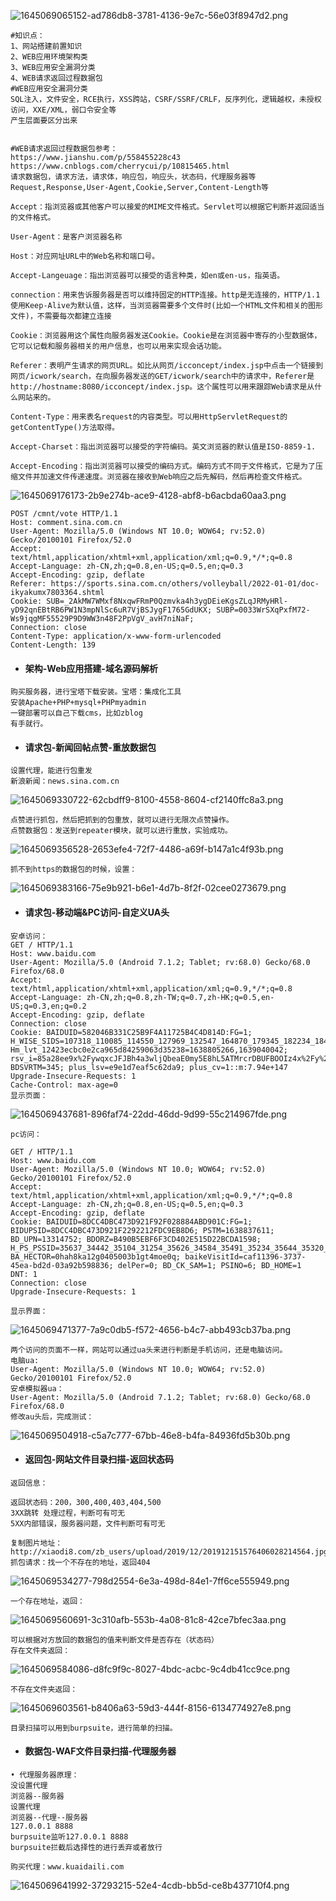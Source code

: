 ![1645069065152-ad786db8-3781-4136-9e7c-56e03f8947d2.png](https://img2023.cnblogs.com/blog/2504969/202309/2504969-20230909211232600-2104367572.png)

```plain
#知识点：
1、网站搭建前置知识
2、WEB应用环境架构类
3、WEB应用安全漏洞分类
4、WEB请求返回过程数据包
#WEB应用安全漏洞分类
SQL注入，文件安全，RCE执行，XSS跨站，CSRF/SSRF/CRLF，反序列化，逻辑越权，未授权访问，XXE/XML，弱口令安全等
产生层面要区分出来


#WEB请求返回过程数据包参考：
https://www.jianshu.com/p/558455228c43
https://www.cnblogs.com/cherrycui/p/10815465.html
请求数据包，请求方法，请求体，响应包，响应头，状态码，代理服务器等
Request,Response,User-Agent,Cookie,Server,Content-Length等

Accept：指浏览器或其他客户可以接爱的MIME文件格式。Servlet可以根据它判断并返回适当的文件格式。

User-Agent：是客户浏览器名称

Host：对应网址URL中的Web名称和端口号。

Accept-Langeuage：指出浏览器可以接受的语言种类，如en或en-us，指英语。

connection：用来告诉服务器是否可以维持固定的HTTP连接。http是无连接的，HTTP/1.1使用Keep-Alive为默认值，这样，当浏览器需要多个文件时(比如一个HTML文件和相关的图形文件)，不需要每次都建立连接

Cookie：浏览器用这个属性向服务器发送Cookie。Cookie是在浏览器中寄存的小型数据体，它可以记载和服务器相关的用户信息，也可以用来实现会话功能。

Referer：表明产生请求的网页URL。如比从网页/icconcept/index.jsp中点击一个链接到网页/icwork/search，在向服务器发送的GET/icwork/search中的请求中，Referer是http://hostname:8080/icconcept/index.jsp。这个属性可以用来跟踪Web请求是从什么网站来的。

Content-Type：用来表名request的内容类型。可以用HttpServletRequest的getContentType()方法取得。

Accept-Charset：指出浏览器可以接受的字符编码。英文浏览器的默认值是ISO-8859-1.

Accept-Encoding：指出浏览器可以接受的编码方式。编码方式不同于文件格式，它是为了压缩文件并加速文件传递速度。浏览器在接收到Web响应之后先解码，然后再检查文件格式。
```

![1645069176173-2b9e274b-ace9-4128-abf8-b6acbda60aa3.png](https://img2023.cnblogs.com/blog/2504969/202309/2504969-20230909212338898-1472264943.png)

```plain
POST /cmnt/vote HTTP/1.1
Host: comment.sina.com.cn
User-Agent: Mozilla/5.0 (Windows NT 10.0; WOW64; rv:52.0) Gecko/20100101 Firefox/52.0
Accept: text/html,application/xhtml+xml,application/xml;q=0.9,*/*;q=0.8
Accept-Language: zh-CN,zh;q=0.8,en-US;q=0.5,en;q=0.3
Accept-Encoding: gzip, deflate
Referer: https://sports.sina.com.cn/others/volleyball/2022-01-01/doc-ikyakumx7803364.shtml
Cookie: SUB=_2AkMW7WMxf8NxqwFRmP0Qzmvka4h3ygDEieKgsZLqJRMyHRl-yD92qnEBtRB6PW1N3mpNlSc6uR7VjBSJygF1765GdUKX; SUBP=0033WrSXqPxfM72-Ws9jqgMF55529P9D9WW3n48F2PpVgV_avH7niNaF; 
Connection: close
Content-Type: application/x-www-form-urlencoded
Content-Length: 139
```

- #### 架构-Web应用搭建-域名源码解析

```plain
购买服务器，进行宝塔下载安装。宝塔：集成化工具
安装Apache+PHP+mysql+PHPmyadmin
一键部署可以自己下载cms，比如zblog
有手就行。
```

- #### 请求包-新闻回帖点赞-重放数据包

```plain
设置代理，能进行包重发
新浪新闻：news.sina.com.cn
```

![1645069330722-62cbdff9-8100-4558-8604-cf2140ffc8a3.png](https://img2023.cnblogs.com/blog/2504969/202309/2504969-20230909212352562-651243504.png)

```plain
点赞进行抓包，然后把抓到的包重放，就可以进行无限次点赞操作。
点赞数据包：发送到repeater模块，就可以进行重放，实验成功。
```

![1645069356528-2653efe4-72f7-4486-a69f-b147a1c4f93b.png](https://img2023.cnblogs.com/blog/2504969/202309/2504969-20230909212356546-127006738.png)

```plain
抓不到https的数据包的时候，设置：
```

![1645069383166-75e9b921-b6e1-4d7b-8f2f-02cee0273679.png](https://img2023.cnblogs.com/blog/2504969/202309/2504969-20230909212359816-1815713425.png)

- #### 请求包-移动端&PC访问-自定义UA头

```plain
安卓访问：
GET / HTTP/1.1
Host: www.baidu.com
User-Agent: Mozilla/5.0 (Android 7.1.2; Tablet; rv:68.0) Gecko/68.0 Firefox/68.0
Accept: text/html,application/xhtml+xml,application/xml;q=0.9,*/*;q=0.8
Accept-Language: zh-CN,zh;q=0.8,zh-TW;q=0.7,zh-HK;q=0.5,en-US;q=0.3,en;q=0.2
Accept-Encoding: gzip, deflate
Connection: close
Cookie: BAIDUID=582046B331C25B9F4A11725B4C4D814D:FG=1; H_WISE_SIDS=107318_110085_114550_127969_132547_164870_179345_182234_184716_186635_186743_186840_187828_188740_189254_189325_189732_189755_190248_190473_190621_191067_191250_191368_191736_191810_192010_192206_192237_192351_192387_193037_193284_193348_193559_194085_194520_194583_195038_195108_195188_195342_195423_195552_195577_195679_195756_195915_196046_196051_196230_196428_196513_196834_196925_196940_197241_197288_197294_197337_197470_197471_197582_197710_197783_197810_197845_198076_198181_198189_198243_198260_198312_198419_198512_198579_198583_198649_198748_198897_198997_199023_199232_199302_199467_199566_199675_199840_199847_199877_199968; Hm_lvt_12423ecbc0e2ca965d84259063d35238=1638805266,1639040042; rsv_i=85a28ee9x%2FywqxcJFJBh4a3wljQbeaE0my5E8hL5ATMrcrDBUFBOOIz4x%2Fy%2FS%2FeqdoqROV8cBAKDFCZ6vO5MTqJLFC86iu4; BDSVRTM=345; plus_lsv=e9e1d7eaf5c62da9; plus_cv=1::m:7.94e+147
Upgrade-Insecure-Requests: 1
Cache-Control: max-age=0
显示页面：
```

![1645069437681-896faf74-22dd-46dd-9d99-55c214967fde.png](https://img2023.cnblogs.com/blog/2504969/202309/2504969-20230909212402916-638513757.png)

```plain
pc访问：

GET / HTTP/1.1
Host: www.baidu.com
User-Agent: Mozilla/5.0 (Windows NT 10.0; WOW64; rv:52.0) Gecko/20100101 Firefox/52.0
Accept: text/html,application/xhtml+xml,application/xml;q=0.9,*/*;q=0.8
Accept-Language: zh-CN,zh;q=0.8,en-US;q=0.5,en;q=0.3
Accept-Encoding: gzip, deflate
Cookie: BAIDUID=8DCC4DBC473D921F92F028884ABD901C:FG=1; BIDUPSID=8DCC4DBC473D921F2292212FDC9EB8D6; PSTM=1638837611; BD_UPN=13314752; BDORZ=B490B5EBF6F3CD402E515D22BCDA1598; H_PS_PSSID=35637_34442_35104_31254_35626_34584_35491_35234_35644_35320_26350_35478_35561; BA_HECTOR=0hah8ka12g0405003b1gt4moe0q; baikeVisitId=caf11396-3737-45ea-bd2d-03a92b598836; delPer=0; BD_CK_SAM=1; PSINO=6; BD_HOME=1
DNT: 1
Connection: close
Upgrade-Insecure-Requests: 1

显示界面：
```

![1645069471377-7a9c0db5-f572-4656-b4c7-abb493cb37ba.png](https://img2023.cnblogs.com/blog/2504969/202309/2504969-20230909212406066-582226738.png)

```plain
两个访问的页面不一样，网站可以通过ua头来进行判断是手机访问，还是电脑访问。
电脑ua:
User-Agent: Mozilla/5.0 (Windows NT 10.0; WOW64; rv:52.0) Gecko/20100101 Firefox/52.0
安卓模拟器ua：
User-Agent: Mozilla/5.0 (Android 7.1.2; Tablet; rv:68.0) Gecko/68.0 Firefox/68.0
修改au头后，完成测试：
```

![1645069504918-c5a7c777-67bb-46e8-b4fa-84936fd5b30b.png](https://img2023.cnblogs.com/blog/2504969/202309/2504969-20230909212408619-117930313.png)

- #### 返回包-网站文件目录扫描-返回状态码

```plain
返回信息：

返回状态码：200，300,400,403,404,500
3XX跳转 处理过程，判断可有可无 
5XX内部错误，服务器问题，文件判断可有可无

复制图片地址：http://xiaodi8.com/zb_users/upload/2019/12/201912151576406028214564.jpg
抓包请求：找一个不存在的地址，返回404
```

![1645069534277-798d2554-6e3a-498d-84e1-7ff6ce555949.png](https://img2023.cnblogs.com/blog/2504969/202309/2504969-20230909212411165-1709700275.png)

```plain
一个存在地址，返回：
```

![1645069560691-3c310afb-553b-4a08-81c8-42ce7bfec3aa.png](https://img2023.cnblogs.com/blog/2504969/202309/2504969-20230909212413582-1686219710.png)

```plain
可以根据对方放回的数据包的值来判断文件是否存在（状态码）
存在文件夹返回：
```

![1645069584086-d8fc9f9c-8027-4bdc-acbc-9c4db41cc9ce.png](https://img2023.cnblogs.com/blog/2504969/202309/2504969-20230909212416759-1278239245.png)

```plain
不存在文件夹返回：
```

![1645069603561-b8406a63-59d3-444f-8156-6134774927e8.png](https://img2023.cnblogs.com/blog/2504969/202309/2504969-20230909212419330-1514448529.png)

```plain
目录扫描可以用到burpsuite，进行简单的扫描。
```

- #### 数据包-WAF文件目录扫描-代理服务器

```plain
• 代理服务器原理：
没设置代理
浏览器--服务器
设置代理
浏览器--代理--服务器
127.0.0.1 8888
burpsuite监听127.0.0.1 8888
burpsuite拦截后选择性的进行丢弃或者放行

购买代理：www.kuaidaili.com
```

![1645069641992-37293215-52e4-4cdb-bb5d-ce8b437710f4.png](https://img2023.cnblogs.com/blog/2504969/202309/2504969-20230909212422708-128173126.png)
